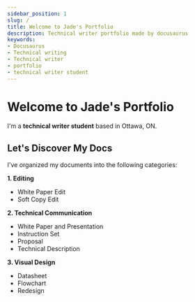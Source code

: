 ```yaml
---
sidebar_position: 1
slug: /
title: Welcome to Jade's Portfolio
description: Technical writer portfolio made by docusaurus
keywords: 
- Docusaurus
- Technical writing
- Technical writer
- portfolio
- technical writer student 
---
```


# Welcome to Jade's Portfolio

I'm a **technical writer student** based in Ottawa, ON.

## Let's Discover My Docs

I've organized my documents into the following categories:

**1. Editing**
- White Paper Edit
- Soft Copy Edit

**2. Technical Communication**
- White Paper and Presentation
- Instruction Set
- Proposal
- Technical Description

**3. Visual Design**
- Datasheet
- Flowchart
- Redesign 
